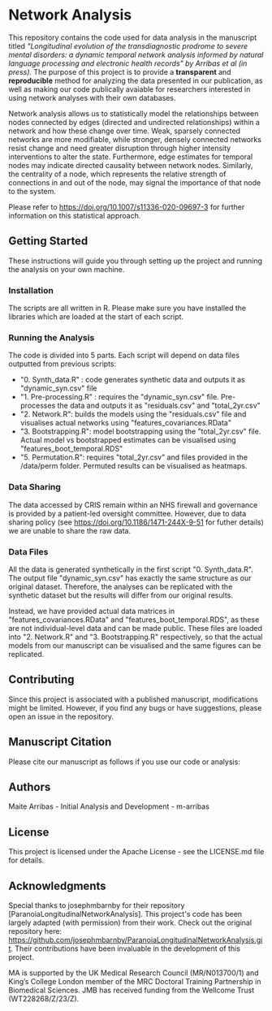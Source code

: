 # Network Analysis 
This repository contains the code used for data analysis in the manuscript titled *"Longitudinal evolution of the transdiagnostic prodrome to severe mental disorders: a dynamic temporal network analysis informed by natural language processing and electronic health records" by Arribas et al (in press).* The purpose of this project is to provide a **transparent** and **reproducible** method for analyzing the data presented in our publication, as well as making our code publically avaiable for researchers interested in using network analyses with their own databases.

Network analysis allows us to statistically model the relationships between nodes connected by edges (directed and undirected relationships) within a network and how these change over time. Weak, sparsely connected networks are more modifiable, while stronger, densely connected networks resist change and need greater disruption through higher intensity interventions to alter the state. Furthermore, edge estimates for temporal nodes may indicate directed causality between network nodes. Similarly, the centrality of a node, which represents the relative strength of connections in and out of the node, may signal the importance of that node to the system. 

Please refer to https://doi.org/10.1007/s11336-020-09697-3 for further information on this statistical approach. 

## Getting Started
These instructions will guide you through setting up the project and running the analysis on your own machine.

### Installation
The scripts are all written in R. Please make sure you have installed the libraries which are loaded at the start of each script. 

### Running the Analysis
The code is divided into 5 parts. Each script will depend on data files outputted from previous scripts:

- "0. Synth_data.R" : code generates synthetic data and outputs it as "dynamic_syn.csv" file
- "1. Pre-processing.R" : requires the "dynamic_syn.csv" file. Pre-processes the data and outputs it as "residuals.csv" and "total_2yr.csv"
- "2. Network.R": builds the models using the "residuals.csv" file and visualises actual networks using "features_covariances.RData" 
- "3. Bootstrapping.R": model bootstrapping using the "total_2yr.csv" file. Actual model vs bootstrapped estimates can be visualised using "features_boot_temporal.RDS"
- "5. Permutation.R": requires "total_2yr.csv" and files provided in the /data/perm folder. Permuted results can be visualised as heatmaps.

### Data Sharing
The data accessed by CRIS remain within an NHS firewall and governance is provided by a patient-led oversight committee. However, due to data sharing policy (see https://doi.org/10.1186/1471-244X-9-51 for futher details) we are unable to share the raw data. 

### Data Files
All the data is generated synthetically in the first script "0. Synth_data.R". The output file "dynamic_syn.csv" has exactly the same structure as our original dataset. 
Therefore, the analyses can be replicated with the synthetic dataset but the results will differ from our original results. 

Instead, we have provided actual data matrices in "features_covariances.RData" and "features_boot_temporal.RDS", as these are not individual-level data and can be made public. These files are loaded into "2. Network.R" and "3. Bootstrapping.R" respectively, so that the actual models from our manuscript can be visualised and the same figures can be replicated. 

## Contributing
Since this project is associated with a published manuscript, modifications might be limited. However, if you find any bugs or have suggestions, please open an issue in the repository.

## Manuscript Citation
Please cite our manuscript as follows if you use our code or analysis:

## Authors
Maite Arribas - Initial Analysis and Development - m-arribas

## License
This project is licensed under the Apache License - see the LICENSE.md file for details.

## Acknowledgments
Special thanks to josephmbarnby for their repository [ParanoiaLongitudinalNetworkAnalysis]. This project's code has been largely adapted (with permission) from their work. Check out the original repository here: https://github.com/josephmbarnby/ParanoiaLongitudinalNetworkAnalysis.git. Their contributions have been invaluable in the development of this project.

MA is supported by the UK Medical Research Council (MR/N013700/1) and King’s College London member of the MRC Doctoral Training Partnership in Biomedical Sciences. JMB has received funding from the Wellcome Trust (WT228268/Z/23/Z). 
